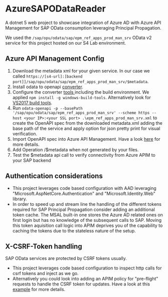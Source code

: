# AzureSAPODataReader
A dotnet 5 web project to showcase integration of Azure AD with Azure API Management for SAP OData consumption leveraging Principal Propagation.

We used the `/sap/opu/odata/sap/epm_ref_apps_prod_man_srv` OData v2 service for this project hosted on our S4 Lab environment.

## Azure API Management Config
1. Download the metadata xml for your given service. In our case we called `https://[s4-url]:[backend port]]/sap/opu/odata/sap/epm_ref_apps_prod_man_srv/$metadata`.
2. Install odata to openapi [converter](https://github.com/oasis-tcs/odata-openapi).
3. Configure the converter [tools ](https://github.com/oasis-tcs/odata-openapi/tree/main/tools) including the build environment. We applied `npm install -g windows-build-tools`. Alternatively look for [VS2017 build tools](https://my.visualstudio.com/Downloads?q=Visual+Studio+2017).
4. Run `odata-openapi -p --basePath '/sap/opu/odata/sap/epm_ref_apps_prod_man_srv' --scheme https --host <your IP>:<your SSL port> .\epm_ref_apps_prod_man_srv.xml` to create the OpenAPI spec from the downloaded metadata.xml adding the base path of the service and apply option for json pretty print for visual verification.
5. Import OpenAPI spec into Azure API Management. Have a look [here](https://docs.microsoft.com/en-us/azure/api-management/import-api-from-oas) for more details.
6. Add Operation /$metadata when not generated by your files.
7. Test the $metadata api call to verify connectivity from Azure APIM to your SAP backend

## Authentication considerations
- This project leverages code based configuration with AAD leveraging "Microsoft.AspNetCore.Authentication" and "Microsoft.Identity.Web" library.
- In order to speed up and stream line the handling of the different tokens required for SAP Principal Propagation consider adding an additional token cache. The MSAL built-in one stores the Azure AD related ones on first login but has no knowledge of the subsequent calls to SAP. Moving this token aquisition call logic into APIM deprives you of the capability to caching the tokens due to the stateless nature of the setup.

## X-CSRF-Token handling
SAP OData services are protected by CSRF tokens usually.
- This project leverages code based configuration to inspect http calls for csrf tokens and inject as we go.
- Alternatively you could look into adding an APIM policy for "pre-flight" requests to handle the CSRF token for updates. Have a look at this [example](https://docs.microsoft.com/en-us/azure/api-management/policies/get-x-csrf-token-from-sap-gateway) for more details.